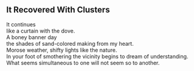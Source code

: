 It Recovered With Clusters
--------------------------
It continues  
like a curtain with the dove.  
A boney banner day  
the shades of sand-colored making from my heart.  
Morose weather, shifty lights like the nature.  
In your foot of smothering the vicinity begins to dream of understanding.  
What seems simultaneous to one will not seem so to another.  
